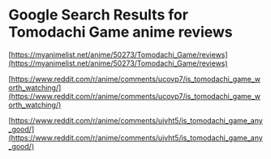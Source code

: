 # Google Search Results for Tomodachi Game anime reviews
[https://myanimelist.net/anime/50273/Tomodachi_Game/reviews](https://myanimelist.net/anime/50273/Tomodachi_Game/reviews)

[https://www.reddit.com/r/anime/comments/ucovp7/is_tomodachi_game_worth_watching/](https://www.reddit.com/r/anime/comments/ucovp7/is_tomodachi_game_worth_watching/)

[https://www.reddit.com/r/anime/comments/uivht5/is_tomodachi_game_any_good/](https://www.reddit.com/r/anime/comments/uivht5/is_tomodachi_game_any_good/)

